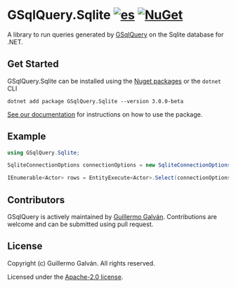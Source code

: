 # GSqlQuery.Sqlite [![es](https://img.shields.io/badge/lang-es-red.svg)](./README.es.md) [![NuGet](https://img.shields.io/nuget/v/GSqlQuery.Sqlite.svg)](https://www.nuget.org/packages/GSqlQuery.Sqlite)

A library to run queries generated by [GSqlQuery](https://github.com/guillermo-galvan/GSqlQuery) on the Sqlite database for .NET.

## Get Started

GSqlQuery.Sqlite can be installed using the [Nuget packages](https://www.nuget.org/packages/GSqlQuery.Sqlite) or the `dotnet` CLI

```shell
dotnet add package GSqlQuery.Sqlite --version 3.0.0-beta
```
[See our documentation](./docs/en/Config.md) for instructions on how to use the package.


## Example

```csharp
using GSqlQuery.Sqlite;

SqliteConnectionOptions connectionOptions = new SqliteConnectionOptions("<connectionString>");

IEnumerable<Actor> rows = EntityExecute<Actor>.Select(connectionOptions).Build().Execute();
```

## Contributors

GSqlQuery is actively maintained by [Guillermo Galván](https://github.com/guillermo-galvan). Contributions are welcome and can be submitted using pull request.

## License
Copyright (c) Guillermo Galván. All rights reserved.

Licensed under the [Apache-2.0 license](./LICENSE).